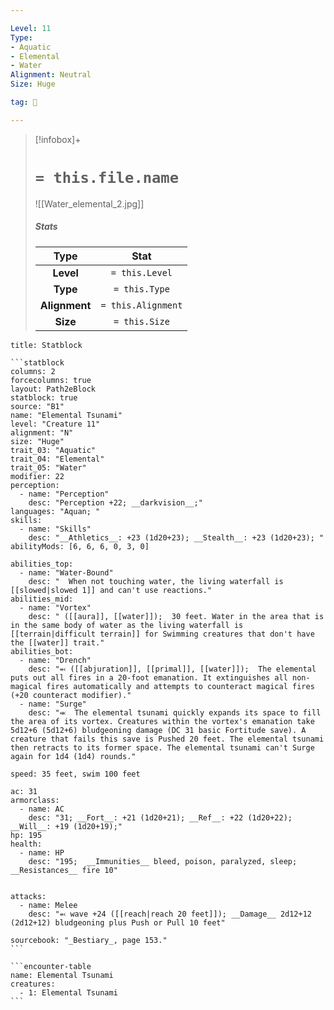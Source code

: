 ```yaml
---

Level: 11
Type:
- Aquatic
- Elemental
- Water
Alignment: Neutral
Size: Huge

tag: 👹

---
```


> [!infobox]+
> #  `= this.file.name`
> ![[Water_elemental_2.jpg]]
> ##### Stats
> Type | Stat |
> :---:|:---:|
> **Level** | `= this.Level` |
> **Type** | `= this.Type` |
> **Alignment** | `= this.Alignment` |
> **Size** | `= this.Size` |



````ad-info
title: Statblock

```statblock
columns: 2
forcecolumns: true
layout: Path2eBlock
statblock: true
source: "B1"
name: "Elemental Tsunami"
level: "Creature 11"
alignment: "N"
size: "Huge"
trait_03: "Aquatic"
trait_04: "Elemental"
trait_05: "Water"
modifier: 22
perception:
  - name: "Perception"
    desc: "Perception +22; __darkvision__;"
languages: "Aquan; "
skills:
  - name: "Skills"
    desc: "__Athletics__: +23 (1d20+23); __Stealth__: +23 (1d20+23); "
abilityMods: [6, 6, 6, 0, 3, 0]

abilities_top:
  - name: "Water-Bound"
    desc: "  When not touching water, the living waterfall is [[slowed|slowed 1]] and can't use reactions."
abilities_mid:
  - name: "Vortex"
    desc: " ([[aura]], [[water]]);  30 feet. Water in the area that is in the same body of water as the living waterfall is [[terrain|difficult terrain]] for Swimming creatures that don't have the [[water]] trait."
abilities_bot:
  - name: "Drench"
    desc: "⬻ ([[abjuration]], [[primal]], [[water]]);  The elemental puts out all fires in a 20-foot emanation. It extinguishes all non-magical fires automatically and attempts to counteract magical fires (+20 counteract modifier)."
  - name: "Surge"
    desc: "⬺  The elemental tsunami quickly expands its space to fill the area of its vortex. Creatures within the vortex's emanation take 5d12+6 (5d12+6) bludgeoning damage (DC 31 basic Fortitude save). A creature that fails this save is Pushed 20 feet. The elemental tsunami then retracts to its former space. The elemental tsunami can't Surge again for 1d4 (1d4) rounds."

speed: 35 feet, swim 100 feet

ac: 31
armorclass:
  - name: AC
    desc: "31; __Fort__: +21 (1d20+21); __Ref__: +22 (1d20+22); __Will__: +19 (1d20+19);"
hp: 195
health:
  - name: HP
    desc: "195;  __Immunities__ bleed, poison, paralyzed, sleep; __Resistances__ fire 10"


attacks:
  - name: Melee
    desc: "⬻ wave +24 ([[reach|reach 20 feet]]); __Damage__ 2d12+12 (2d12+12) bludgeoning plus Push or Pull 10 feet"

sourcebook: "_Bestiary_, page 153."
```

```encounter-table
name: Elemental Tsunami
creatures:
  - 1: Elemental Tsunami
```

````


